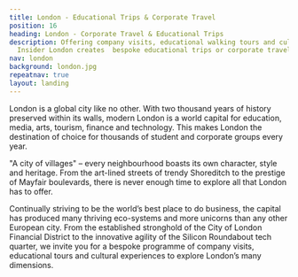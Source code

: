 ```yaml
---
title: London - Educational Trips & Corporate Travel
position: 16
heading: London - Corporate Travel & Educational Trips
description: Offering company visits, educational walking tours and cultural experiences,
  Insider London creates  bespoke educational trips or corporate travel experiences.
nav: london
background: london.jpg
repeatnav: true
layout: landing
---
```


London is a global city like no other. With two thousand years of history preserved within its walls, modern London is a world capital for education, media, arts, tourism, finance and technology. This makes London the destination of choice for thousands of student and corporate groups every year.

"A city of villages" – every neighbourhood boasts its own character, style and heritage. From the art-lined streets of trendy Shoreditch to the prestige of Mayfair boulevards, there is never enough time to explore all that London has to offer.

Continually striving to be the world’s best place to do business, the capital has produced many thriving eco-systems and more unicorns than any other European city. From the established stronghold of the City of London Financial District to the innovative agility of the Silicon Roundabout tech quarter, we invite you for a bespoke programme of company visits, educational tours and cultural experiences to explore London’s many dimensions. 
